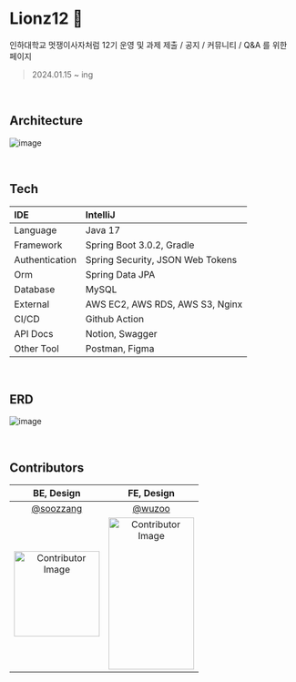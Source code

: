 # Lionz12 🦁
인하대학교 멋쟁이사자처럼 12기 운영 및 과제 제출 / 공지 / 커뮤니티 / Q&A 를 위한 페이지
> 2024.01.15 ~ ing
<br>

## Architecture
![image](https://github.com/For-Lionz-12/ForLionz12_BE/assets/121356687/08ace198-d334-4f33-8328-71b97e37c649)

<br>

## Tech

| IDE | IntelliJ |
|:---|:---|
| Language | Java 17 |
| Framework | Spring Boot 3.0.2, Gradle |
| Authentication | Spring Security, JSON Web Tokens |
| Orm | Spring Data JPA |
| Database | MySQL |
| External | AWS EC2, AWS RDS, AWS S3, Nginx |
| CI/CD | Github Action |
| API Docs | Notion, Swagger |
| Other Tool | Postman, Figma |

<br>

## ERD
![image](https://github.com/For-Lionz-12/ForLionz12_BE/assets/121356687/4516a0bf-f48c-4d73-b70d-6f5056b2a5e2)


<br>

## Contributors
| BE, Design | FE, Design |
| :---: |:---: |
| [@soozzang](https://github.com/soozzang) | [@wuzoo](https://github.com/wuzoo)
| <img src="https://github.com/For-Lionz-12/ForLionz12_BE/assets/121356687/e89ad9d4-1de7-4289-8480-c71093d9b209" alt="Contributor Image" style="width: 150px;"> | <img src="https://github.com/For-Lionz-12/ForLionz12_BE/assets/121356687/ead14959-171e-4012-9191-f6e7d7d03ed6" alt="Contributor Image" style="width: 150px; height: 267px;">|


